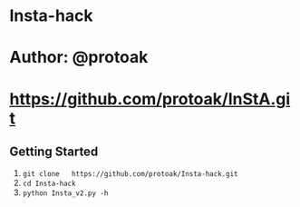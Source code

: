 # Insta-hack
# Author: @protoak
# https://github.com/protoak/InStA.git

## Getting Started
1. ```git clone   https://github.com/protoak/Insta-hack.git```
2. ```cd Insta-hack```
3. ```python Insta_v2.py -h ```

